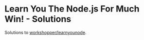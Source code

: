 # Learn You The Node.js For Much Win! - Solutions

Solutions to [workshopper/learnyounode](https://github.com/workshopper/learnyounode).
